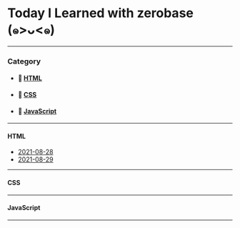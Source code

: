 # Today I Learned with zerobase (๑>ᴗ<๑)
___

### Category
* #### 🍑 [HTML](#html)
* #### 🍋 [CSS](#css)
* #### 🥝 [JavaScript](#javascript)

___
#### HTML
* [2021-08-28](https://github.com/soya-s2/zerobase-TIL/blob/master/html/2021-08-28.md)
* [2021-08-29](https://github.com/soya-s2/zerobase-TIL/blob/master/html/2021-08-29.md)
___
#### CSS
___
#### JavaScript
___
